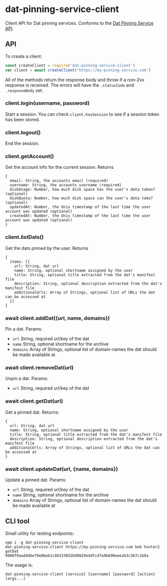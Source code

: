 # dat-pinning-service-client

Client API for Dat pinning services. Conforms to the [Dat Pinning Service API](#TODO).

## API

To create a client:

```js
const createClient = require('dat-pinning-service-client')
var client = await createClient('https://my-pinning-service.com')
```

All of the methods return the response body and throw if a non-2xx response is received.
The errors will have the `.statusCode` and `.responseBody` set.

### client.login(username, password)

Start a session.
You can check `client.hasSession` to see if a session token has been stored.

### client.logout()

End the session.

### client.getAccount()

Get the account info for the current session.
Returns

```
{
  email: String, the accounts email (required)
  username: String, the accounts username (required)
  diskUsage: Number, how much disk space has the user's data taken? (optional)
  diskQuota: Number, how much disk space can the user's data take? (optional)
  updatedAt: Number, the Unix timestamp of the last time the user account was updated (optional)
  createdAt: Number, the Unix timestamp of the last time the user account was updated (optional)
}
```

### client.listDats()

Get the dats pinned by the user.
Returns

```
{
  items: [{
    url: String, dat url
    name: String, optional shortname assigned by the user
    title: String, optional title extracted from the dat's manifest file
    description: String, optional description extracted from the dat's manifest file
    additionalUrls: Array of Strings, optional list of URLs the dat can be accessed at
  }]
}
```

### await client.addDat({url, name, domains})

Pin a dat.
Params:

 - `url` String, required url/key of the dat
 - `name` String, optional shortname for the archive
 - `domains` Array of Strings, optional list of domain-names the dat should be made available at

### await client.removeDat(url)

Unpin a dat.
Params:

 - `url` String, required url/key of the dat

### await client.getDat(url)

Get a pinned dat.
Returns:

```
{
  url: String, dat url
  name: String, optional shortname assigned by the user
  title: String, optional title extracted from the dat's manifest file
  description: String, optional description extracted from the dat's manifest file
  additionalUrls: Array of Strings, optional list of URLs the dat can be accessed at
}
```

### await client.updateDat(url, {name, domains})

Update a pinned dat.
Params:

 - `url` String, required url/key of the dat
 - `name` String, optional shortname for the archive
 - `domains` Array of Strings, optional list of domain-names the dat should be made available at

## CLI tool

Small utility for testing endpoints:

```
npm i -g dat-pinning-service-client
dat-pinning-service-client https://my-pinning-service.com bob hunter2 getDat 9900f9aad4d6e79e0beb1c46333852b99829e4dfcdfa9b690eeeab3c367c1b9a
```

The usage is:

```
dat-pinning-service-client [service] [username] [password] [action] [args...]
```
